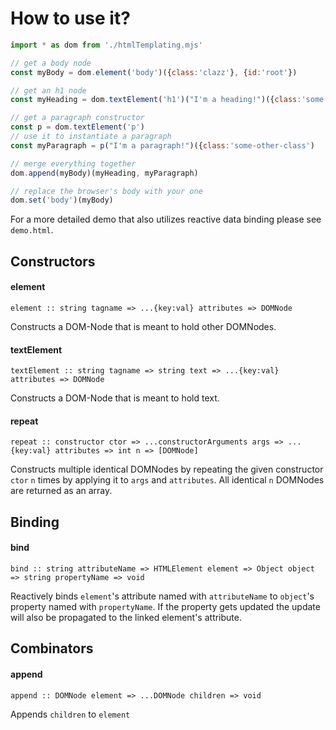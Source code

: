 # How to use it?

```javascript
import * as dom from './htmlTemplating.mjs'

// get a body node
const myBody = dom.element('body')({class:'clazz'}, {id:'root'})

// get an h1 node
const myHeading = dom.textElement('h1')("I'm a heading!")({class:'some-class'})

// get a paragraph constructor
const p = dom.textElement('p')
// use it to instantiate a paragraph
const myParagraph = p("I'm a paragraph!")({class:'some-other-class')

// merge everything together
dom.append(myBody)(myHeading, myParagraph)

// replace the browser's body with your one
dom.set('body')(myBody)
```

For a more detailed demo that also utilizes reactive data binding please see `demo.html`.

## Constructors
#### element
`element :: string tagname => ...{key:val} attributes => DOMNode`

Constructs a DOM-Node that is meant to hold other DOMNodes.

#### textElement
`textElement :: string tagname => string text => ...{key:val} attributes => DOMNode`

Constructs a DOM-Node that is meant to hold text.

#### repeat
`repeat :: constructor ctor => ...constructorArguments args => ...{key:val} attributes => int n => [DOMNode]`

Constructs multiple identical DOMNodes by repeating the given constructor `ctor` `n` times by applying it to `args` and `attributes`.
All identical `n` DOMNodes are returned as an array.

## Binding
#### bind
`bind :: string attributeName => HTMLElement element => Object object => string propertyName => void`

Reactively binds `element`'s attribute named with `attributeName` to `object`'s property named with `propertyName`. 
If the property gets updated the update will also be propagated to the linked element's attribute.

## Combinators
#### append
`append :: DOMNode element => ...DOMNode children => void`

Appends `children` to `element`
